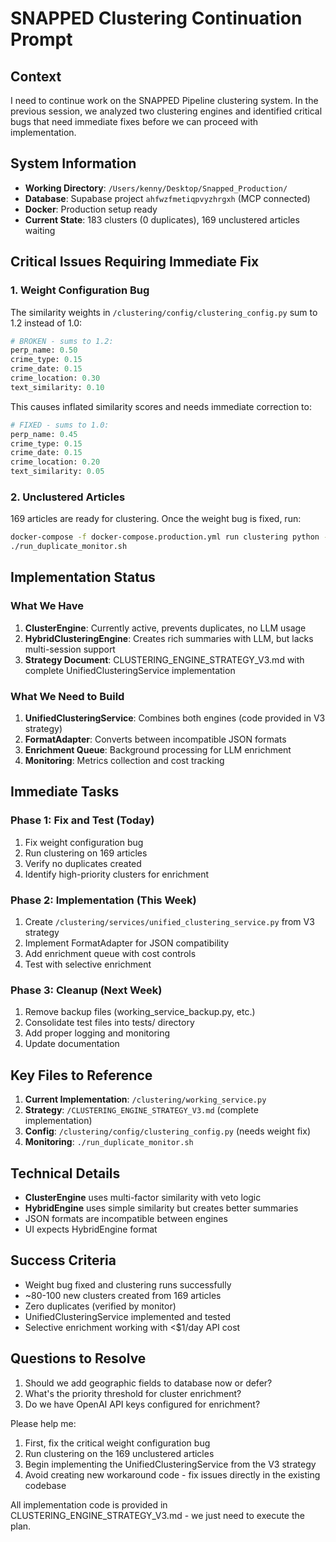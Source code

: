 # SNAPPED Clustering Continuation Prompt

## Context
I need to continue work on the SNAPPED Pipeline clustering system. In the previous session, we analyzed two clustering engines and identified critical bugs that need immediate fixes before we can proceed with implementation.

## System Information
- **Working Directory**: `/Users/kenny/Desktop/Snapped_Production/`
- **Database**: Supabase project `ahfwzfmetiqpvyzhrgxh` (MCP connected)
- **Docker**: Production setup ready
- **Current State**: 183 clusters (0 duplicates), 169 unclustered articles waiting

## Critical Issues Requiring Immediate Fix

### 1. Weight Configuration Bug
The similarity weights in `/clustering/config/clustering_config.py` sum to 1.2 instead of 1.0:
```python
# BROKEN - sums to 1.2:
perp_name: 0.50
crime_type: 0.15
crime_date: 0.15
crime_location: 0.30
text_similarity: 0.10
```

This causes inflated similarity scores and needs immediate correction to:
```python
# FIXED - sums to 1.0:
perp_name: 0.45
crime_type: 0.15
crime_date: 0.15
crime_location: 0.20
text_similarity: 0.05
```

### 2. Unclustered Articles
169 articles are ready for clustering. Once the weight bug is fixed, run:
```bash
docker-compose -f docker-compose.production.yml run clustering python -m clustering
./run_duplicate_monitor.sh
```

## Implementation Status

### What We Have
1. **ClusterEngine**: Currently active, prevents duplicates, no LLM usage
2. **HybridClusteringEngine**: Creates rich summaries with LLM, but lacks multi-session support
3. **Strategy Document**: CLUSTERING_ENGINE_STRATEGY_V3.md with complete UnifiedClusteringService implementation

### What We Need to Build
1. **UnifiedClusteringService**: Combines both engines (code provided in V3 strategy)
2. **FormatAdapter**: Converts between incompatible JSON formats
3. **Enrichment Queue**: Background processing for LLM enrichment
4. **Monitoring**: Metrics collection and cost tracking

## Immediate Tasks

### Phase 1: Fix and Test (Today)
1. Fix weight configuration bug
2. Run clustering on 169 articles
3. Verify no duplicates created
4. Identify high-priority clusters for enrichment

### Phase 2: Implementation (This Week)
1. Create `/clustering/services/unified_clustering_service.py` from V3 strategy
2. Implement FormatAdapter for JSON compatibility
3. Add enrichment queue with cost controls
4. Test with selective enrichment

### Phase 3: Cleanup (Next Week)
1. Remove backup files (working_service_backup.py, etc.)
2. Consolidate test files into tests/ directory
3. Add proper logging and monitoring
4. Update documentation

## Key Files to Reference
1. **Current Implementation**: `/clustering/working_service.py`
2. **Strategy**: `/CLUSTERING_ENGINE_STRATEGY_V3.md` (complete implementation)
3. **Config**: `/clustering/config/clustering_config.py` (needs weight fix)
4. **Monitoring**: `./run_duplicate_monitor.sh`

## Technical Details
- **ClusterEngine** uses multi-factor similarity with veto logic
- **HybridEngine** uses simple similarity but creates better summaries
- JSON formats are incompatible between engines
- UI expects HybridEngine format

## Success Criteria
- Weight bug fixed and clustering runs successfully
- ~80-100 new clusters created from 169 articles
- Zero duplicates (verified by monitor)
- UnifiedClusteringService implemented and tested
- Selective enrichment working with <$1/day API cost

## Questions to Resolve
1. Should we add geographic fields to database now or defer?
2. What's the priority threshold for cluster enrichment?
3. Do we have OpenAI API keys configured for enrichment?

Please help me:
1. First, fix the critical weight configuration bug
2. Run clustering on the 169 unclustered articles
3. Begin implementing the UnifiedClusteringService from the V3 strategy
4. Avoid creating new workaround code - fix issues directly in the existing codebase

All implementation code is provided in CLUSTERING_ENGINE_STRATEGY_V3.md - we just need to execute the plan.
